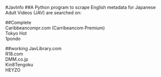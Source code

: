 #JavInfo
##A Python program to scrape English  metadata for Japanese Adult Videos (JAV) are searched on:


##Complete  
Caribbeancompr.com (Carribeancom Premium)    
Tokyo Hot   
1pondo  

##working
JavLibrary.com  
R18.com  
DMM.co.jp  
Kin8Tengoku  
HEYZO 